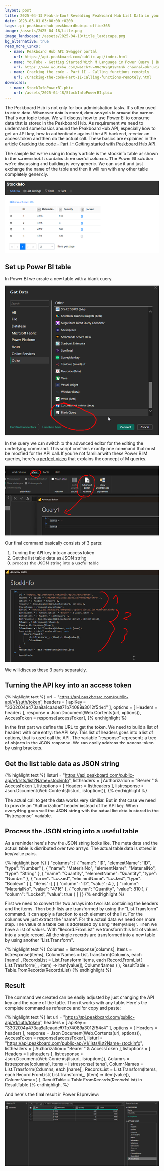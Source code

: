 ```yaml
---
layout: post
title: 2025-04-18 Peak-a-Boo! Revealing Peakboard Hub List Data in your Power BI Dashboards
date: 2023-03-01 03:00:00 +0200
tags: api peakboardhub peakboardhubapi office365
image: /assets/2025-04-18/title.png
image_landscape: /assets/2025-04-18/title_landscape.png
bg_alternative: true
read_more_links:
  - name: Peakboard Hub API Swagger portal
    url: https://api.peakboard.com/public-api/index.html
  - name: YouTube - Getting Started With M Language in Power Query | Basic to Advanced
    url: https://www.youtube.com/watch?v=N8qYRSqRz84&ab_channel=DhruvinShah
  - name: Cracking the code - Part II - Calling functions remotely
    url: /Cracking-the-code-Part-II-Calling-functions-remotely.html
downloads:
  - name: StockInfoPowerBI.pbix
    url: /assets/2025-04-18/StockInfoPowerBI.pbix
---
```

The Peakboard Hub is not only for box administration tasks. It's often used to store data. Whenever data is stored, data analysis is around the corner. That's our topic today. We will discuss how to use Power BI to consume data that is stored in the Peakboard Hub.
As requirement we need to understand some basics around the Peakboard Hub API, especially how to get an API key, how to authenticate against the API backend, receive an access token and then do the actual call. These basics are explained in the article [Cracking the code - Part I - Getting started with Peakboard Hub API](/Cracking-the-code-Part-I-Getting-started-with-Peakboard-Hub-API.html). 

The sample list we're using in today's article is the stockinfo table as shown in the screenshot. It contains three useful columns. The Power BI solution we're discussing and building is very generic. We can use it and just exchange the name of the table and then it will run with any other table completely genericly.

![image](/assets/2025-04-18/010.png)

## Set up Power BI table

In Power BI we create a new table with a blank query.

![image](/assets/2025-04-18/020.png)

In the query we can switch to the advanced editor for the editing the underlying command. This script contains exactly one command that must be modfied for the API call. If you're not familiar with these Power BI M queries, here's a [perfect video](https://www.youtube.com/watch?v=N8qYRSqRz84&ab_channel=DhruvinShah) that explains the concept of M queries.

![image](/assets/2025-04-18/030.png)

Our final command basically consists of 3 parts:

1. Turning the API key into an access token
2. Get the list table data as JSON string
3. process the JSON string into a useful table

![image](/assets/2025-04-18/040.png)

We will discuss these 3 parts separately.

## Turning the API key into an access token

{% highlight text %}
url = "https://api.peakboard.com/public-api/v1/auth/token",
headers = [ apiKey = "3302004a473aa8a1caade971b74089a3012f54e4" ],
options = [ Headers = headers ],
response = Json.Document(Web.Contents(url, options)),
AccessToken = response[accessToken],
{% endhighlight %}

In the first part we define the URL to get the token. We need to build a list of headers with one entry: the API key. This list of headers goes into a list of options, that is used call the API. The variable "response" represents a tree of objects in the JSON response. We can easily address the access token by using brackets.

## Get the list table data as JSON string

{% highlight text %}
listurl = "https://api.peakboard.com/public-api/v1/lists/list?Name=stockinfo",
listheaders = [ Authorization  = "Bearer " & AccessToken ],
listoptions = [ Headers = listheaders ],
listresponse = Json.Document(Web.Contents(listurl, listoptions)),
{% endhighlight %}

The actual call to get the data works very similiar. But in that case we need to provide an "Authorization" header instead of the API key. When everything goes well the JSON string with the actual list data is stored in the "listresponse" variable.

## Process the JSON string into a useful table

As a reminder here's how the JSON string looks like. The meta data and the actual table is distributed over two arrays. The actual table data is stored in key/value pairs.

{% highlight json %}
{
  "columns": [
    {
      "name": "ID",
      "elementName": "ID",
      "type": "Number"
    },
    {
      "name": "MaterialNo",
      "elementName": "MaterialNo",
      "type": "String"
    },
    {
      "name": "Quantity",
      "elementName": "Quantity",
      "type": "Number"
    },
    {
      "name": "Locked",
      "elementName": "Locked",
      "type": "Boolean"
    }
  ],
  "items": [
    [
      {
        "column": "ID",
        "value": 4
      },
      {
        "column": "MaterialNo",
        "value": "4716"
      },
      {
        "column": "Quantity",
        "value": 810
      },
      {
        "column": "Locked",
        "value": true
      }
    ]
  ]
}
{% endhighlight %}

First we need to convert the two arrays into two lists containing the headers and the items. 
Then both lists are transformed by using the "List.Transform" command. It can apply a function to each element of the list. For the columns we just extract the "name". For the actual data we need one more step. The value of a table cell is addressed by using "item[value]". Then we have a list of values. With "Record.FromList" we transform this list of values into a single record. All the single records are transformed into a new table by using another "List.Transform". 

{% highlight text %}
Columns = listresponse[columns],
Items = listresponse[items],
ColumnNames = List.Transform(Columns, each [name]),
RecordsList = List.Transform(Items, each 
    Record.FromList(
        List.Transform(_, (item) => item[value]), 
        ColumnNames
    )
),
ResultTable = Table.FromRecords(RecordsList)
{% endhighlight %}

## Result

The command we created can be easily adjusted by just changing the API key and the name of the table. Then it works with any table.
Here's the complete command as reference and for copy and paste:

{% highlight text %}
let
    url = "https://api.peakboard.com/public-api/v1/auth/token",
    headers = [ apiKey = "3302004a473aa8a1caade971b74089a3012f54e4" ],
    options = [ Headers = headers ],
    response = Json.Document(Web.Contents(url, options)),
    AccessToken = response[accessToken],
    listurl = "https://api.peakboard.com/public-api/v1/lists/list?Name=stockinfo",
    listheaders = [ Authorization  = "Bearer " & AccessToken ],
    listoptions = [ Headers = listheaders ],
    listresponse = Json.Document(Web.Contents(listurl, listoptions)),
    Columns = listresponse[columns],
    Items = listresponse[items],
    ColumnNames = List.Transform(Columns, each [name]),
    RecordsList = List.Transform(Items, each 
        Record.FromList(
            List.Transform(_, (item) => item[value]), 
            ColumnNames
        )
    ),
    ResultTable = Table.FromRecords(RecordsList)
in
    ResultTable
{% endhighlight %}

And here's the final result in Power BI preview:

![image](/assets/2025-04-18/050.png)



